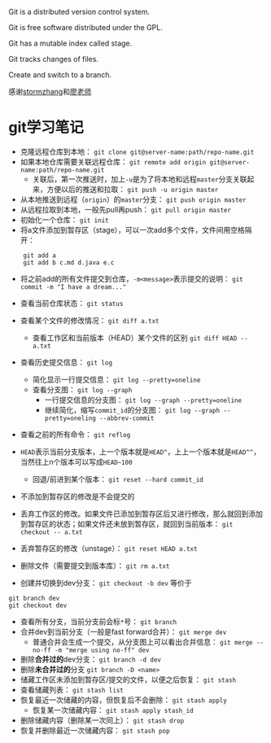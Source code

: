 Git is a distributed version control system.

Git is free software distributed under the GPL.

Git has a mutable index called stage.

Git tracks changes of files.

Create and switch to a branch.

感谢[stormzhang](http://stormzhang.com/github/2016/06/04/learn-github-from-zero4/)和[廖老师](http://www.liaoxuefeng.com/wiki/0013739516305929606dd18361248578c67b8067c8c017b000)
# git学习笔记
- 克隆远程仓库到本地：
`git clone git@server-name:path/repo-name.git`
- 如果本地仓库需要关联远程仓库：
`git remote add origin git@server-name:path/repo-name.git`
	- 关联后，第一次推送时，加上`-u`是为了将本地和远程`master`分支关联起来，方便以后的推送和拉取：
	`git push -u origin master`
- 从本地推送到远程（`origin`）的`master`分支：
`git push origin master`
- 从远程拉取到本地，一般先pull再push：
`git pull origin master`
- 初始化一个仓库：
`git init`
- 将a文件添加到暂存区（stage），可以一次add多个文件，文件间用空格隔开：
```
	git add a
	git add b c.md d.java e.c
```
- 将之前add的所有文件提交到仓库，`-m<message>`表示提交的说明：
`git commit -m "I have a dream..."`
- 查看当前仓库状态：
`git status`
- 查看某个文件的修改情况：
`git diff a.txt`
	- 查看工作区和当前版本（HEAD）某个文件的区别
	`git diff HEAD -- a.txt`
- 查看历史提交信息：
`git log`
	- 简化显示一行提交信息：
	`git log --pretty=oneline`
	- 查看分支图：
	`git log --graph`
		- 一行提交信息的分支图：
		`git log --graph --pretty=oneline`
		- 继续简化，缩写`commit_id`的分支图：
		`git log --graph --pretty=oneling --abbrev-commit`
- 查看之前的所有命令：
`git reflog`

- `HEAD`表示当前分支版本，上一个版本就是`HEAD^`，上上一个版本就是`HEAD^^`，当然往上n个版本可以写成`HEAD~100`
	- 回退/前进到某个版本：
	`git reset --hard commit_id`
- 不添加到暂存区的修改是不会提交的
- 丢弃工作区的修改。如果文件已添加到暂存区后又进行修改，那么就回到添加到暂存区的状态；如果文件还未放到暂存区，就回到当前版本：
`git checkout -- a.txt`
- 丢弃暂存区的修改（unstage）：
`git reset HEAD a.txt`
- 删除文件（需要提交到版本库）：
`git rm a.txt`
- 创建并切换到dev分支：
`git checkout -b dev`
等价于
```
git branch dev
git checkout dev
```
- 查看所有分支，当前分支前会标`*`号：
`git branch`
- 合并dev到当前分支（一般是fast forward合并）：
`git merge dev`
	- 普通合并会生成一个提交，从分支图上可以看出合并信息：
	`git merge --no-ff -m "merge using no-ff" dev`
- 删除**合并过的**dev分支：
`git branch -d dev`
- 删除**未合并过的**分支
`git branch -D <name>`
- 储藏工作区未添加到暂存区/提交的文件，以便之后恢复：
`git stash`
- 查看储藏列表：
`git stash list`
- 恢复最近一次储藏的内容，但恢复后不会删除：
`git stash apply`
	- 恢复某一次储藏内容：
	`git stash apply stash_id`
- 删除储藏内容（删除某一次同上）：
`git stash drop`
- 恢复并删除最近一次储藏内容：
`git stash pop`



